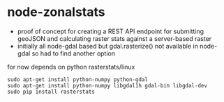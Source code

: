 # node-zonalstats

* proof of concept for creating a REST API endpoint for submitting geoJSON and calculating raster stats against a server-based raster
* initially all node-gdal based but gdal.rasterize() not available in node-gdal so had to find another option

for now depends on python rasterstats/linux

```
sudo apt-get install python-numpy python-gdal
sudo apt-get install python-numpy libgdal1h gdal-bin libgdal-dev
sudo pip install rasterstats
```
